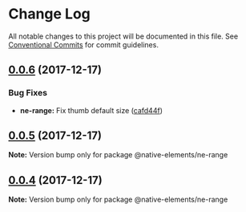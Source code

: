 # Change Log

All notable changes to this project will be documented in this file.
See [Conventional Commits](https://conventionalcommits.org) for commit guidelines.

<a name="0.0.6"></a>
## [0.0.6](https://github.com/equinusocio/native-elements/tree/master/elements/ne-range/compare/@native-elements/ne-range@0.0.5...@native-elements/ne-range@0.0.6) (2017-12-17)


### Bug Fixes

* **ne-range:** Fix thumb default size ([cafd44f](https://github.com/equinusocio/native-elements/tree/master/elements/ne-range/commit/cafd44f))




<a name="0.0.5"></a>
## [0.0.5](https://github.com/equinusocio/native-elements/tree/master/elements/ne-range/compare/@native-elements/ne-range@0.0.4...@native-elements/ne-range@0.0.5) (2017-12-17)




**Note:** Version bump only for package @native-elements/ne-range

<a name="0.0.4"></a>
## [0.0.4](https://github.com/equinusocio/native-elements/tree/master/elements/ne-range/compare/@native-elements/ne-range@0.0.3...@native-elements/ne-range@0.0.4) (2017-12-17)




**Note:** Version bump only for package @native-elements/ne-range
